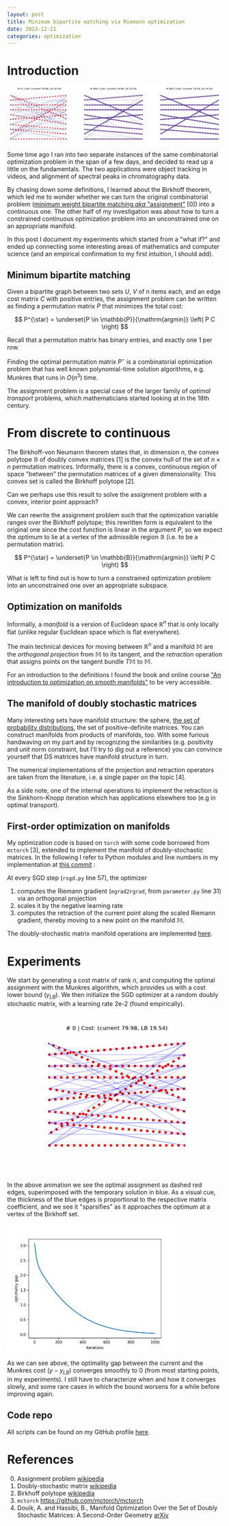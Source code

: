 ```yaml
---
layout: post
title: Minimum bipartite matching via Riemann optimization
date: 2023-12-21
categories: optimization
---
```


# Introduction

<img src="/images/assignment_riemann_tri.png"/>


Some time ago I ran into two separate instances of the same combinatorial optimization problem in the span of a few days, and decided to read up a little on the fundamentals. The two applications were object tracking in videos, and alignment of spectral peaks in chromatography data.

By chasing down some definitions, I learned about the Birkhoff theorem, which led me to wonder whether we can turn the original combinatorial problem ([minimum weight bipartite matching *aka* "assignment"](https://math.mit.edu/~goemans/18433S13/matching-notes.pdf) [0]) into a continuous one. The other half of my investigation was about how to turn a constrained continuous optimization problem into an unconstrained one on an appropriate manifold.

In this post I document my experiments which started from a "what if?" and ended up connecting some interesting areas of mathematics and computer science (and an empirical confirmation to my first intuition, I should add).

## Minimum bipartite matching

Given a bipartite graph between two sets $U$, $V$ of $n$ items each, and an edge cost matrix $C$ with positive entries, the assignment problem can be written as finding a permutation matrix $P$ that minimizes the total cost:

$$
P^{\star} = \underset{P \in \mathbb{P}}{\mathrm{argmin}} \left( P C \right)
$$

Recall that a permutation matrix has binary entries, and exactly one $1$ per row.

Finding the optimal permutation matrix $P^{\star}$ is a combinatorial optimization problem that has well known polynomial-time solution algorithms, e.g. Munkres that runs in $O(n^3)$ time.

The assignment problem is a special case of the larger family of *optimal transport* problems, which mathematicians started looking at in the 18th century.

# From discrete to continuous

The Birkhoff-von Neumann theorem states that, in dimension $n$, the convex polytope $\mathbb{B}$ of doubly convex matrices [1] is the convex hull of the set of $n \times n$ permutation matrices. Informally, there is a convex, continuous region of space "between" the permutation matrices of a given dimensionality. This convex set is called the Birkhoff polytope [2].

Can we perhaps use this result to solve the assignment problem with a convex, interior point approach?



We can rewrite the assignment problem such that the optimization variable ranges over the Birkhoff polytope; this rewritten form is equivalent to the original one since the cost function is linear in the argument $P$, so we expect the optimum to lie at a vertex of the admissible region $\mathbb{B}$ (i.e. to be a permutation matrix).

$$
P^{\star} = \underset{P \in \mathbb{B}}{\mathrm{argmin}} \left( P C \right)
$$

What is left to find out is how to turn a constrained optimization problem into an unconstrained one over an appropriate subspace.

## Optimization on manifolds

Informally, a <i>manifold</i> is a version of Euclidean space $\mathbb{R}^n$ that is only locally flat (unlike regular Euclidean space which is flat everywhere).

The main technical devices for moving between $\mathbb{R}^n$ and a manifold $\mathbb{M}$ are the *orthogonal projection* from $\mathbb{M}$ to its tangent, and the *retraction* operation that assigns points on the tangent bundle $T\mathbb{M}$ to $\mathbb{M}$. 

For an introduction to the definitions I found the book and online course ["An introduction to optimization on smooth manifolds"](https://www.nicolasboumal.net/book/#lectures) to be very accessible.

## The manifold of doubly stochastic matrices

Many interesting sets have manifold structure: the sphere, [the set of probability distributions](https://en.wikipedia.org/wiki/Statistical_manifold), the set of positive-definite matrices. You can construct manifolds from products of manifolds, too. With some furious handwaving on my part and by recognizing the similarities (e.g. positivity and unit norm constraint, but I'll try to dig out a reference) you can convince yourself that DS matrices have manifold structure in turn.

The numerical implementations of the projection and retraction operators are taken from the literature, i.e. a single paper on the topic [4].

As a side note, one of the internal operations to implement the retraction is the Sinkhorn-Knopp iteration which has applications elsewhere too (e.g in optimal transport).


## First-order optimization on manifolds

My optimization code is based on `torch` with some code borrowed from `mctorch` [3], extended to implement the manifold of doubly-stochastic matrices. In the following I refer to Python modules and line numbers in my implementation at [this commit](https://github.com/ocramz/assignment-riemann-opt/tree/a6bf622b77160dac58dc72fdd1ddd036338d23f3) : 

At every SGD step (`rsgd.py` line 57), the optimizer 

1. computes the Riemann gradient (`egrad2rgrad`, from `parameter.py` line 31) via an orthogonal projection
2. scales it by the negative learning rate
3. computes the retraction of the current point along the scaled Riemann gradient, thereby moving to a new point on the manifold $\mathbb{M}$.

The doubly-stochastic matrix manifold operations are implemented [here](https://github.com/ocramz/assignment-riemann-opt/blob/a6bf622b77160dac58dc72fdd1ddd036338d23f3/doublystochastic.py).


# Experiments

We start by generating a cost matrix of rank $n$, and computing the optimal assignment with the Munkres algorithm, which provides us with a cost lower bound ($y_{LB}$).
We then initialize the SGD optimizer at a random doubly stochastic matrix, with a learning rate 2e-2 (found empirically).



<img src="/images/assign_movie_iter-1000_n-10_lr-0.02_1735984842.gif" width=500/>

In the above animation we see the optimal assignment as dashed red edges, superimposed with the temporary solution in blue. As a visual cue, the thickness of the blue edges is proportional to the respective matrix coefficient, and we see it "sparsifies" as it approaches the optimum at a vertex of the Birkhoff set.


<img src="/images/assign_opt_gap_iter-1000_n-10_lr-0.02_1735984842.png" width=400/>

As we can see above, the optimality gap between the current and the Munkres cost ($y - y_{LB}$) converges smoothly to 0 (from most starting points, in my experiments). I still have to characterize when and how it converges slowly, and some rare cases in which the bound worsens for a while before improving again.


## Code repo

All scripts can be found on my GitHub profile <a href="https://github.com/ocramz/assignment-riemann-opt">here</a>.


# References

0. Assignment problem <a href="https://en.wikipedia.org/wiki/Assignment_problem">wikipedia</a>
1. Doubly-stochastic matrix <a href="https://en.wikipedia.org/wiki/Doubly_stochastic_matrix">wikipedia</a>
2. Birkhoff polytope <a href="https://en.wikipedia.org/wiki/Birkhoff_polytope">wikipedia</a>
3. `mctorch` <a href="github">https://github.com/mctorch/mctorch</a>
4. Douik, A. and Hassibi, B., Manifold Optimization Over the Set of Doubly Stochastic Matrices: A Second-Order Geometry <a href="https://arxiv.org/abs/1802.02628">arXiv</a>
